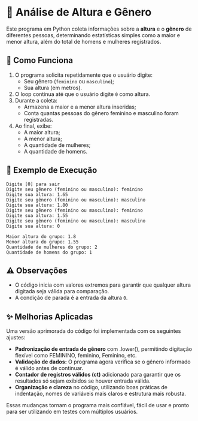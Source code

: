 # 📏 Análise de Altura e Gênero

Este programa em Python coleta informações sobre a **altura** e o **gênero** de diferentes pessoas, determinando estatísticas simples como a maior e menor altura, além do total de homens e mulheres registrados.

## 🧠 Como Funciona

1. O programa solicita repetidamente que o usuário digite:
   - Seu gênero (`feminino` ou `masculino`);
   - Sua altura (em metros).
2. O loop continua até que o usuário digite `0` como altura.
3. Durante a coleta:
   - Armazena a maior e a menor altura inseridas;
   - Conta quantas pessoas do gênero feminino e masculino foram registradas.
4. Ao final, exibe:
   - A maior altura;
   - A menor altura;
   - A quantidade de mulheres;
   - A quantidade de homens.

## 🧪 Exemplo de Execução

```
Digite [0] para sair  
Digite seu gênero (feminino ou masculino): feminino  
Digite sua altura: 1.65  
Digite seu gênero (feminino ou masculino): masculino  
Digite sua altura: 1.80  
Digite seu gênero (feminino ou masculino): feminino  
Digite sua altura: 1.55  
Digite seu gênero (feminino ou masculino): masculino  
Digite sua altura: 0  

Maior altura do grupo: 1.8  
Menor altura do grupo: 1.55  
Quantidade de mulheres do grupo: 2  
Quantidade de homens do grupo: 1
```

## ⚠️ Observações

- O código inicia com valores extremos para garantir que qualquer altura digitada seja válida para comparação.
- A condição de parada é a entrada da altura `0`.


## ✨ Melhorias Aplicadas

Uma versão aprimorada do código foi implementada com os seguintes ajustes:

- **Padronização de entrada de gênero** com .lower(), permitindo digitação flexível como FEMININO, feminino, Feminino, etc.
- **Validação de dados:** O programa agora verifica se o gênero informado é válido antes de continuar.
- **Contador de registros válidos (ct)** adicionado para garantir que os resultados só sejam exibidos se houver entrada válida. 
- **Organização e clareza** no código, utilizando boas práticas de indentação, nomes de variáveis mais claros e estrutura mais robusta. 

Essas mudanças tornam o programa mais confiável, fácil de usar e pronto para ser utilizando em testes com múltiplos usuários.







